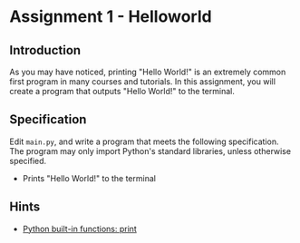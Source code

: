 # Assignment 1 - Helloworld
## Introduction
As you may have noticed, printing "Hello World!" is an extremely common first program in many courses and tutorials. In this assignment, you will create a program that outputs "Hello World!" to the terminal.

## Specification
Edit `main.py`, and write a program that meets the following specification. The program may only import Python's standard libraries, unless otherwise specified.

* Prints "Hello World!" to the terminal

## Hints
* [Python built-in functions: print](https://docs.python.org/3/library/functions.html#print)
